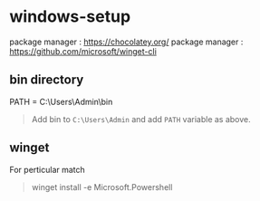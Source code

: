 # windows-setup

package manager : https://chocolatey.org/
package manager : https://github.com/microsoft/winget-cli

## bin directory
PATH = C:\Users\Admin\bin
> Add bin to `C:\Users\Admin` and add `PATH` variable as above.

## winget
For perticular match
> winget install -e Microsoft.Powershell
